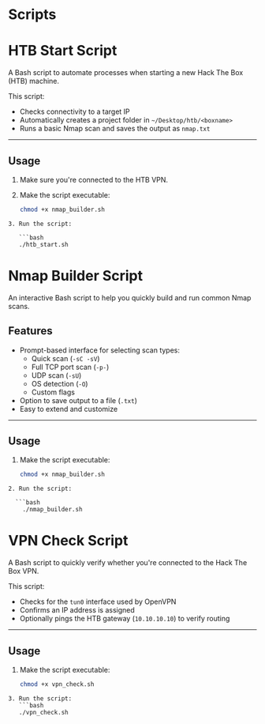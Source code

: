 # Scripts

# HTB Start Script

A Bash script to automate processes when starting a new Hack The Box (HTB) machine.

This script:
- Checks connectivity to a target IP
- Automatically creates a project folder in `~/Desktop/htb/<boxname>`
- Runs a basic Nmap scan and saves the output as `nmap.txt`

---

## Usage

1. Make sure you're connected to the HTB VPN.

2. Make the script executable:

   ```bash
   chmod +x nmap_builder.sh
```
3. Run the script:

   ```bash
   ./htb_start.sh
```

# Nmap Builder Script

An interactive Bash script to help you quickly build and run common Nmap scans.

## Features
- Prompt-based interface for selecting scan types:
  - Quick scan (`-sC -sV`)
  - Full TCP port scan (`-p-`)
  - UDP scan (`-sU`)
  - OS detection (`-O`)
  - Custom flags
- Option to save output to a file (`.txt`)
- Easy to extend and customize

---

## Usage

1. Make the script executable:
   ```bash
   chmod +x nmap_builder.sh
```
2. Run the script:

  ```bash
    ./nmap_builder.sh
```

# VPN Check Script

A Bash script to quickly verify whether you're connected to the Hack The Box VPN.

This script:
- Checks for the `tun0` interface used by OpenVPN
- Confirms an IP address is assigned
- Optionally pings the HTB gateway (`10.10.10.10`) to verify routing

---

## Usage

1. Make the script executable:
   ```bash
   chmod +x vpn_check.sh
```
3. Run the script:
   ```bash
   ./vpn_check.sh
```
